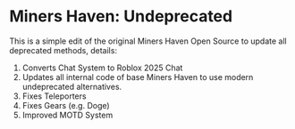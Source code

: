 # Miners Haven: Undeprecated
This is a simple edit of the original Miners Haven Open Source to update all deprecated methods, details:
1) Converts Chat System to Roblox 2025 Chat
2) Updates all internal code of base Miners Haven to use modern undeprecated alternatives.
3) Fixes Teleporters
4) Fixes Gears (e.g. Doge)
5) Improved MOTD System
